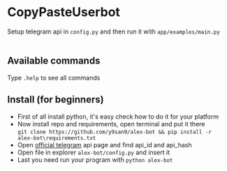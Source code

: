 # CopyPasteUserbot
Setup telegram api in ```config.py``` and then run it with ```app/examples/main.py```<br><br>
## Available commands
Type `.help` to see all commands
## Install (for beginners)
- First of all install python, it's easy check how to do it for your platform
- Now install repo and requirements, open terminal and put it there<br>```git clone https://github.com/y9san9/alex-bot && pip install -r alex-bot\requirements.txt```
- Open [official telegram] api page and find api_id and api_hash
- Open file in explorer `alex-bot/config.py` and insert it
- Last you need run your program with `python alex-bot`


[official telegram]: https://my.telegram.org/
